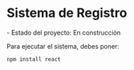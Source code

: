 <h1> Sistema de Registro </h1>
- Estado del proyecto: En construcción

Para ejecutar el sistema, debes poner:

```npm install react```
